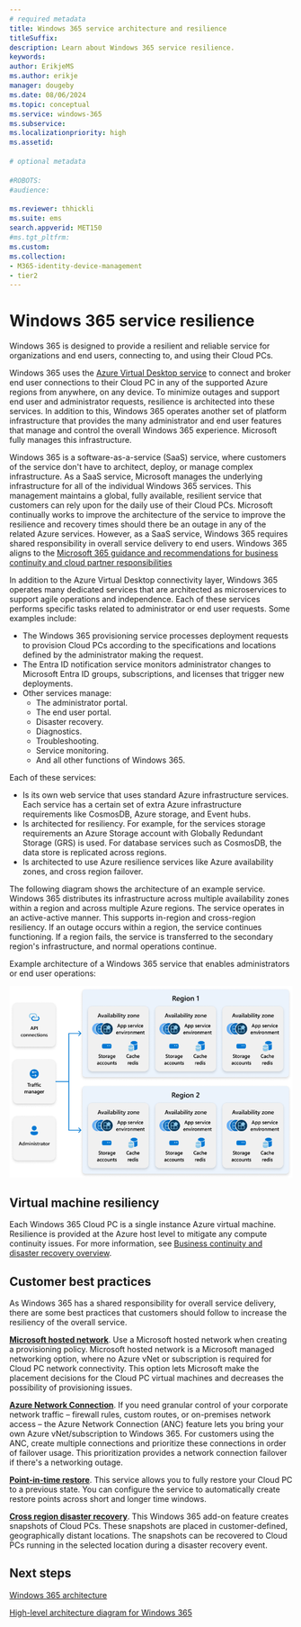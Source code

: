 ```yaml
---
# required metadata
title: Windows 365 service architecture and resilience
titleSuffix:
description: Learn about Windows 365 service resilience.
keywords:
author: ErikjeMS 
ms.author: erikje
manager: dougeby 
ms.date: 08/06/2024
ms.topic: conceptual
ms.service: windows-365
ms.subservice:
ms.localizationpriority: high
ms.assetid: 

# optional metadata

#ROBOTS:
#audience:

ms.reviewer: thhickli
ms.suite: ems
search.appverid: MET150
#ms.tgt_pltfrm:
ms.custom: 
ms.collection:
- M365-identity-device-management
- tier2
---
```


# Windows 365 service resilience

Windows 365 is designed to provide a resilient and reliable service for organizations and end users, connecting to, and using their Cloud PCs. 

Windows 365 uses the [Azure Virtual Desktop service](/azure/virtual-desktop/service-architecture-resilience) to connect and broker end user connections to their Cloud PC in any of the supported Azure regions from anywhere, on any device. To minimize outages and support end user and administrator requests, resilience is architected into these services. In addition to this, Windows 365 operates another set of platform infrastructure that provides the many administrator and end user features that manage and control the overall Windows 365 experience. Microsoft fully manages this infrastructure.

Windows 365 is a software-as-a-service (SaaS) service, where customers of the service don't have to architect, deploy, or manage complex infrastructure. As a SaaS service, Microsoft manages the underlying infrastructure for all of the individual Windows 365 services. This management maintains a global, fully available, resilient service that customers can rely upon for the daily use of their Cloud PCs. Microsoft continually works to improve the architecture of the service to improve the resilience and recovery times should there be an outage in any of the related Azure services. However, as a SaaS service, Windows 365 requires shared responsibility in overall service delivery to end users. Windows 365 aligns to the [Microsoft 365 guidance and recommendations for business continuity and cloud partner responsibilities](/compliance/assurance/assurance-customer-and-cloud-partner-ebcm-responsibilities)

In addition to the Azure Virtual Desktop connectivity layer, Windows 365 operates many dedicated services that are architected as microservices to support agile operations and independence. Each of these services performs specific tasks related to administrator or end user requests. Some examples include:

- The Windows 365 provisioning service processes deployment requests to provision Cloud PCs according to the specifications and locations defined by the administrator making the request.
- The Entra ID notification service monitors administrator changes to Microsoft Entra ID groups, subscriptions, and licenses that trigger new deployments.
- Other services manage:
  - The administrator portal.
  - The end user portal.
  - Disaster recovery.
  - Diagnostics.
  - Troubleshooting.
  - Service monitoring.
  - And all other functions of Windows 365.  

Each of these services:

- Is its own web service that uses standard Azure infrastructure services. Each service has a certain set of extra Azure infrastructure requirements like CosmosDB, Azure storage, and Event hubs.
- Is architected for resiliency. For example, for the services storage requirements an Azure Storage account with Globally Redundant Storage (GRS) is used. For database services such as CosmosDB, the data store is replicated across regions.
- Is architected to use Azure resilience services like Azure availability zones, and cross region failover.

The following diagram shows the architecture of an example service. Windows 365 distributes its infrastructure across multiple availability zones within a region and across multiple Azure regions. The service operates in an active-active manner. This supports in-region and cross-region resiliency. If an outage occurs within a region, the service continues functioning. If a region fails, the service is transferred to the secondary region's infrastructure, and normal operations continue.

Example architecture of a Windows 365 service that enables administrators or end user operations:

![Diagram of example architecture of a Windows 365 service.](media/resilience/diagram.png)

## Virtual machine resiliency

Each Windows 365 Cloud PC is a single instance Azure virtual machine. Resilience is provided at the Azure host level to mitigate any compute continuity issues. For more information, see [Business continuity and disaster recovery overview](business-continuity-disaster-recovery.md).

## Customer best practices

As Windows 365 has a shared responsibility for overall service delivery, there are some best practices that customers should follow to increase the resiliency of the overall service.

**[Microsoft hosted network](deployment-options.md#microsoft-hosted-network)**. Use a Microsoft hosted network when creating a provisioning policy. Microsoft hosted network is a Microsoft managed networking option, where no Azure vNet or subscription is required for Cloud PC network connectivity. This option lets Microsoft make the placement decisions for the Cloud PC virtual machines and decreases the possibility of provisioning issues.

**[Azure Network Connection](/azure/architecture/guide/virtual-desktop/windows-365-azure-network-connection)**. If you need granular control of your corporate network traffic – firewall rules, custom routes, or on-premises network access – the Azure Network Connection (ANC) feature lets you bring your own Azure vNet/subscription to Windows 365. For customers using the ANC, create multiple connections and prioritize these connections in order of failover usage. This prioritization provides a network connection failover if there's a networking outage.

**[Point-in-time restore](restore-overview.md)**. This service allows you to fully restore your Cloud PC to a previous state. You can configure the service to automatically create restore points across short and longer time windows.

**[Cross region disaster recovery](cross-region-disaster-recovery.md)**. This Windows 365 add-on feature creates snapshots of Cloud PCs. These snapshots are placed in customer-defined, geographically distant locations. The snapshots can be recovered to Cloud PCs running in the selected location during a disaster recovery event.

## Next steps

[Windows 365 architecture](architecture.md)

[High-level architecture diagram for Windows 365](high-level-architecture.md)
